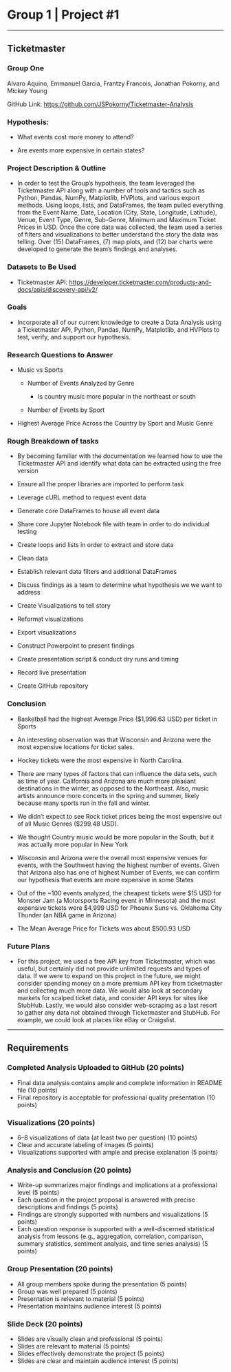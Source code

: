 # Group 1 | Project #1
----------------
## Ticketmaster

### Group One

Alvaro Aquino, Emmanuel Garcia, Frantzy Francois, Jonathan Pokorny, and Mickey Young

GitHub Link: https://github.com/JSPokorny/Ticketmaster-Analysis


### Hypothesis: 

- What events cost more money to attend?

- Are events more expensive in certain states?

### Project Description & Outline

- In order to test the Group’s hypothesis, the team leveraged the Ticketmaster API along with a number of tools and tactics such as Python, Pandas, NumPy, Matplotlib, HVPlots, and various export methods. Using loops, lists, and DataFrames, the team pulled everything from the Event Name, Date, Location (City, State, Longitude, Latitude), Venue, Event Type, Genre, Sub-Genre, Minimum and Maximum Ticket Prices in USD. Once the core data was collected, the team used a series of filters and visualizations to better understand the story the data was telling. Over (15) DataFrames, (7) map plots, and (12) bar charts were developed to generate the team’s findings and analyses.

### Datasets to Be Used

- Ticketmaster API: https://developer.ticketmaster.com/products-and-docs/apis/discovery-api/v2/

### Goals

- Incorporate all of our current knowledge to create a Data Analysis using a Ticketmaster API, Python, Pandas, NumPy, Matplotlib, and HVPlots to test, verify, and support our hypothesis.

### Research Questions to Answer

- Music vs Sports

    - Number of Events Analyzed by Genre
        - Is country music more popular in the northeast or south

    - Number of Events by Sport

- Highest Average Price Across the Country by Sport and Music Genre


### Rough Breakdown of tasks

- By becoming familiar with the documentation we learned how to use the Ticketmaster API and identify what data can be extracted using the free version 

- Ensure all the proper libraries are imported to perform task

- Leverage cURL method to request event data

- Generate core DataFrames to house all event data

- Share core Jupyter Notebook file with team in order to do individual testing

- Create loops and lists in order to extract and store data

- Clean data 

- Establish relevant data filters and additional DataFrames 

- Discuss findings as a team to determine what hypothesis we we want to address

- Create Visualizations to tell story

- Reformat visualizations

- Export visualizations

- Construct Powerpoint to present findings

- Create presentation script & conduct dry runs and timing

- Record live presentation

- Create GitHub repository


### Conclusion

- Basketball had the highest Average Price ($1,996.63 USD) per ticket in Sports

- An interesting observation was that Wisconsin and Arizona were the most expensive locations for ticket sales.

- Hockey tickets were the most expensive in North Carolina.

- There are many types of factors that can influence the data sets, such as time of year.  California and Arizona are much more pleasant destinations in the winter, as opposed to the Northeast.  Also, music artists announce more concerts in the spring and summer, likely because many sports run in the fall and winter.

- We didn’t expect to see Rock ticket prices being the most expensive out of all Music Genres ($299.48 USD).

- We thought Country music would be more popular in the South, but it was actually more popular in New York

- Wisconsin and Arizona were the overall most expensive venues for events, with the Southwest having the highest number of events. Given that Arizona also has one of highest Number of Events, we can confirm our hypothesis that events are more expensive in some States

- Out of the ~100 events analyzed, the cheapest tickets were $15 USD for Monster Jam (a Motorsports Racing event in Minnesota) and the most expensive tickets ​were $4,999 USD for Phoenix Suns vs. Oklahoma City Thunder (an NBA game in Arizona)

- The Mean Average Price for Tickets was about $500.93 USD

### Future Plans

- For this project, we used a free API key from Ticketmaster, which was useful, but certainly did not provide unlimited requests and types of data.  If we were to expand on this project in the future, we might consider spending money on a more premium API key from ticketmaster and collecting much more data.  We would also look at secondary markets for scalped ticket data, and consider API keys for sites like StubHub.  Lastly, we would also consider web-scraping as a last resort to gather any data not obtained through Ticketmaster and StubHub.  For example, we could look at places like eBay or Craigslist.
----------

## Requirements
### Completed Analysis Uploaded to GitHub (20 points)
- Final data analysis contains ample and complete information in README file (10 points)
- Final repository is acceptable for professional quality presentation (10 points)
### Visualizations (20 points)
- 6–8 visualizations of data (at least two per question) (10 points)
- Clear and accurate labeling of images (5 points)
- Visualizations supported with ample and precise explanation (5 points)
### Analysis and Conclusion (20 points)
- Write-up summarizes major findings and implications at a professional level (5 points)
- Each question in the project proposal is answered with precise descriptions and findings (5 points)
- Findings are strongly supported with numbers and visualizations (5 points)
- Each question response is supported with a well-discerned statistical analysis from lessons (e.g., aggregation, correlation, comparison, summary statistics, sentiment analysis, and time series analysis) (5 points)
### Group Presentation (20 points)
- All group members spoke during the presentation (5 points)
- Group was well prepared (5 points)
- Presentation is relevant to material (5 points)
- Presentation maintains audience interest (5 points)
### Slide Deck (20 points)
- Slides are visually clean and professional (5 points)
- Slides are relevant to material (5 points)
- Slides effectively demonstrate the project (5 points)
- Slides are clear and maintain audience interest (5 points)

